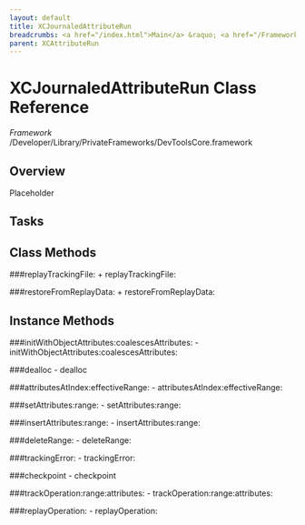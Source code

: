 ```yaml
---
layout: default
title: XCJournaledAttributeRun
breadcrumbs: <a href="/index.html">Main</a> &raquo; <a href="/Frameworks.html">Framework</a> &raquo; <a href="/Frameworks/DevToolsCore.html">DevToolsCore</a> &raquo; XCJournaledAttributeRun
parent: XCAttributeRun 
---
```

# XCJournaledAttributeRun Class Reference

*Framework* /Developer/Library/PrivateFrameworks/DevToolsCore.framework

## Overview

Placeholder

## Tasks

## Class Methods

<a name="+replayTrackingFile:"></a>
###replayTrackingFile:
    + replayTrackingFile:

<a name="+restoreFromReplayData:"></a>
###restoreFromReplayData:
    + restoreFromReplayData:

## Instance Methods

<a name="-initWithObjectAttributes:coalescesAttributes:"></a>
###initWithObjectAttributes:coalescesAttributes:
    - initWithObjectAttributes:coalescesAttributes:

<a name="-dealloc"></a>
###dealloc
    - dealloc

<a name="-attributesAtIndex:effectiveRange:"></a>
###attributesAtIndex:effectiveRange:
    - attributesAtIndex:effectiveRange:

<a name="-setAttributes:range:"></a>
###setAttributes:range:
    - setAttributes:range:

<a name="-insertAttributes:range:"></a>
###insertAttributes:range:
    - insertAttributes:range:

<a name="-deleteRange:"></a>
###deleteRange:
    - deleteRange:

<a name="-trackingError:"></a>
###trackingError:
    - trackingError:

<a name="-checkpoint"></a>
###checkpoint
    - checkpoint

<a name="-trackOperation:range:attributes:"></a>
###trackOperation:range:attributes:
    - trackOperation:range:attributes:

<a name="-replayOperation:"></a>
###replayOperation:
    - replayOperation:

